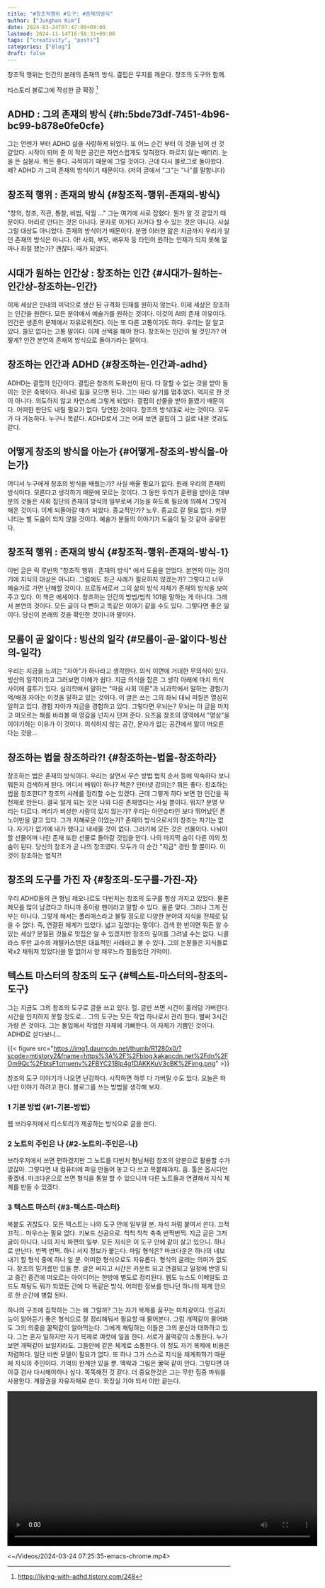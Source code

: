 ```yaml
---
title: "#창조적행위 #도구: #존재의방식"
author: ["Junghan Kim"]
date: 2024-03-24T07:47:00+09:00
lastmod: 2024-11-14T16:58:31+09:00
tags: ["creativity", "posts"]
categories: ["Blog"]
draft: false
---
```


창조적 행위는 인간의 본래의 존재의 방식. 결핍은 무지를 깨운다. 창조의 도구와 함께.

<!--more-->

티스토리 블로그에 작성한 글 확장&nbsp;[^fn:1]


## ADHD : 그의 존재의 방식 {#h:5bde73df-7451-4b96-bc99-b878e0fe0cfe}

그는 언젠가 부터 ADHD 삶을 사랑하게 되었다. 또 어느 순간 부터 이 것을 넘어 선 것 같았다. 시작이 되어 준 이 작은 공간은 자연스럽게도 잊혀졌다. 마르지 않는 배터리. 눈을 뜬 심봉사. 뭐든 좋다. 극적이기 때문에 그럴 것이다. 근데 다시 블로그로 돌아왔다. 왜? ADHD 가 그의 존재의 방식이기 때문이다. (저의 글에서 "그"는 "나"를 말합니다)


## 창조적 행위 : 존재의 방식 {#창조적-행위-존재의-방식}

"창의, 창조, 직관, 통찰, 비범, 탁월 ..." 그는 여기에 사로 잡혔다. 뭔가 알 것 같았기 때문이다. 머리로 안다는 것은 아니다. 문자로 이거다 저거다 할 수 있는 것은 아니다. 사실 그럴 대상도 아니었다. 존재의 방식이기 때문이다. 분명 이러한 앎은 지금까지 우리가 알던 존재의 방식은 아니다. 아! 사회, 부모, 배우자 등 타인이 원하는 인재가 되지 못해 얼마나 좌절 했는가? 괜찮다. 때가 되었다.


## 시대가 원하는 인간상 : 창조하는 인간 {#시대가-원하는-인간상-창조하는-인간}

이제 세상은 인내의 미덕으로 생산 된 규격화 인재를 원하지 않는다. 이제 세상은 창조하는 인간을 원한다. 모든 분야에서 예술가를 원하는 것이다. 이것이 AI의 존재 이유이다. 인간은 생존의 문제에서 자유로워진다. 이는 또 다른 고통이기도 하다. 우리는 잘 알고 있다. 쓸모 없다는 고통 말이다. 이제 선택을 해야 한다. 창조하는 인간이 될 것인가? 어떻게? 인간 본연의 존재의 방식으로 돌아가라는 말이다.


## 창조하는 인간과 ADHD {#창조하는-인간과-adhd}

ADHD는 결핍의 인간이다. 결핍은 창조의 도화선이 된다. 다 잘할 수 없는 것을 받아 들이는 것은 축복이다. 하나로 힘을 모으면 된다. 그는 따라 살기를 멈추었다. 억지로 한 것이 아니다. 의도하지 않고 자연스레 그렇게 되었다. 결핍의 선물을 받아 들였기 때문이다. 어떠한 판단도 내릴 필요가 없다. 당연한 것이다. 창조의 방식대로 사는 것이다. 모두가 다 가능하다. 누구나 똑같다. ADHD로서 그는 어찌 보면 결핍이 그 길로 내몬 것과도 같다.


## 어떻게 창조의 방식을 아는가 {#어떻게-창조의-방식을-아는가}

어디서 누구에게 창조의 방식을 배웠는가? 사실 배울 필요가 없다. 원래 우리의 존재의 방식이다. 모른다고 생각하기 때문에 모르는 것이다. 그 동안 우리가 훈련을 받아온 대부분의 것들은 사회 집단의 존재의 방식의 일부로써 기능을 하도록 필요에 의해서 그렇게 해온 것이다. 이제 되돌아갈 때가 되었다. 종교적인가? 노우. 종교로 갈 필요 없다. 커뮤니티는 별 도움이 되지 않을 것이다. 예술가 분들의 이야기가 도움이 될 것 같아 공유한다.


## 창조적 행위 : 존재의 방식 {#창조적-행위-존재의-방식-1}

이번 글은 릭 루빈의 "창조적 행위 : 존재의 방식" 에서 도움을 얻었다. 본연의 아는 것이기에 지식의 대상은 아니다. 그럼에도 최근 사례가 필요하지 않겠는가? 그렇다고 너무 예술가로 가면 난해할 것이다. 프로듀서로서 그의 삶의 방식 자체가 존재의 방식을 보여주고 있다. 이 책은 에세이다. 창조하는 인간의 방법/법칙 101을 말하는 게 아니다. 그래서 본연의 것이다. 모든 글이 다 뻔하고 똑같은 이야기 같을 수도 있다. 그렇다면 좋은 일이다. 당신이 본래의 것을 확인한 것이니까 말이다.


## 모름이 곧 앎이다 : 빙산의 일각 {#모름이-곧-앎이다-빙산의-일각}

우리는 지금을 느끼는 "자아"가 하나라고 생각한다. 의식 이면에 거대한 무의식이 있다. 빙산의 일각이라고 그러보면 이해가 쉽다. 지금 의식을 잡은 그 생각 아래에 마치 의식 사이에 결투가 있다. 심리학에서 말하는 "마음 사회 이론"과 뇌과학에서 말하는 경험/기억/배경 자아는 이것을 말하고 있는 것이다. 이 글은 쓰는 그의 좌뇌 대뇌 피질은 열심히 일하고 있다. 경험 자아가 지금을 경험하고 있다. 그렇다면 우뇌는? 우뇌는 이 글을 마치고 떠오르는 해를 바라볼 때 영감을 넌지시 던져 준다. 요즈음 창조의 영역에서 "명상"을 이야기하는 이유가 이 것이다. 의식하지 않는 공간, 문자가 없는 공간에서 앎이 떠오른 다는 것을...


## 창조하는 법을 창조하라?! {#창조하는-법을-창조하라}

창조하는 법은 존재의 방식이다. 우리는 살면서 무슨 방법 법칙 순서 등에 익숙하다 보니 뭐든지 검색하게 된다. 어디서 배워야 하나? 책은? 인터넷 강의는? 뭐든 좋다. 창조하는 법을 창조한다? 창조의 사례를 정리할 수는 있겠다. 근데 그렇게 하다 보면 한 인간을 꼭 천재로 만든다. 결국 알게 되는 것은 나와 다른 존재였다는 사실 뿐이다. 뭐지? 분명 우리는 다르다. 머리가 비상한 사람이 있지 않는가? 우리는 아인슈타인 보다 뛰어났던 폰 노이만을 알고 있다. 그가 지혜로운 이었는가? 존재의 방식으로서의 창조는 자기는 없다. 자기가 없기에 내가 했다고 내세울 것이 없다. 그러기에 모든 것은 선물이다. 나눠야 할 선물이며 나란 존재 또한 선물로 돌아갈 것임을 안다. 나의 마지막 숨이 다른 이의 첫 숨이 된다. 당신의 창조가 곧 나의 창조였다. 모두가 이 순간 "지금" 경탄 할 뿐이다. 이 것이 창조하는 법칙?!


## 창조의 도구를 가진 자 {#창조의-도구를-가진-자}

우리 ADHD들의 큰 형님 레오나르도 다빈치는 창조의 도구를 항상 가지고 있었다. 물론 메모를 많이 남겼다고 하니까 종이랑 펜이라고 말할 수 있다. 물론 맞다. 그러나 그게 전부는 아니다. 그렇게 해서는 폴리매스라고 불릴 정도로 다양한 분야의 지식을 전체로 담을 수 없다. 즉, 연결된 체계가 있었다. 넓고 깊었다는 말이다. 검색 한 번이면 뭐든 알 수 있는 세상? 분절된 것들로 맛집은 알 수 있겠지만 창조의 깊이를 그려낼 수는 없다. 니콜라스 루만 교수의 제텔카스텐은 대표적인 사례라고 볼 수 있다. 그의 논문들은 지식들로 꽉x2 채워져 있었다(쓸 말 없어서 양 채우느라 힘들었던 기억이).


## 텍스트 마스터의 창조의 도구 {#텍스트-마스터의-창조의-도구}

그는 지금도 그의 창조의 도구로 글을 쓰고 있다. 헐. 글만 쓰면 시간이 훌러덩 가버린다. 시간을 인지하지 못할 정도로... 그의 도구는 모든 작업 하나로서 관리 한다. 벌써 3시간 가량 쓴 것이다. 그는 몰입해서 작업한 자체에 기뻐한다. 이 자체가 기쁨인 것이다. ADHD로 살다보니...

{{< figure src="https://img1.daumcdn.net/thumb/R1280x0/?scode=mtistory2&fname=https%3A%2F%2Fblog.kakaocdn.net%2Fdn%2FOm9Qc%2FbtsF1cmuenv%2FBYC21Blp4g1DAKKKuV3cBK%2Fimg.png" >}}

창조의 도구 이야기가 나오면 난감하다. 시작하면 하루 다 가버릴 수도 있다. 오늘은 하나만 이야기 하려고 한다. 블로그를 쓰는 방법을 생각해 보자.


### 1 기본 방법 {#1-기본-방법}

웹 브라우저에서 티스토리가 제공하는 방식으로 글을 쓴다.


### 2 노트의 주인은 나 {#2-노트의-주인은-나}

브라우저에서 쓰면 편하겠지만 그 노트를 다빈치 형님처럼 창조의 양분으로 활용할 수가 없잖아. 그렇다면 내 컴퓨터에 파일 만들어 놓고 다 쓰고 복붙해야지. 흠. 툴은 옵시디언 좋겠네. 마크다운으로 쓰면 형식을 통일 할 수 있으니까 다른 노트들과 연결해서 지식 체계를 만들 수 있겠다.


### 3 텍스트 마스터 {#3-텍스트-마스터}

복붙도 귀찮도다. 모든 텍스트는 나의 도구 안에 일부일 분. 자석 처럼 붙여서 쓴다. 끄적끄적... 마우스는 필요 없다. 키보드 신공으로. 척척 착착 축축 번쩍번쩍. 지금 글은 그저 글이 아니다. 나의 지식 파편의 일부. 모든 지식은 이 도구 안에 같이 살고 있으니. 하나로 만난다. 번쩍 번쩍. 하니 서지 정보가 붙는다. 파일 형식은? 마크다운은 하나의 내보내기 할 형식 중에 하나 일 분. 어떠한 형식으로도 자유롭다. 형식의 굴레는 의미가 없도다. 창조의 믿거름만 있을 뿐. 글은 써지고 시간은 카운트 되고 연결되고 일정에 반영 되고 중간 중간에 떠오르는 아이디어는 한방에 별도로 정리된다. 웹도 뉴스도 이메일도 코드도 채팅도 뭐가 되었든 간에 다 똑같은 방식. 어떠한 정보를 만나던 하나의 체계 안으로 한 순간에 병합 된다.

하나의 구조에 집착하는 그는 왜 그럴까? 그는 자기 복제를 꿈꾸는 미치광이다. 인공지능이 알아듣기 좋은 형식으로 잘 정리해둬서 필요할 때 물어본다. 그럼 개떡같이 물어봐도 그의 의중을 꿀떡같이 알아먹는다. 그에게 채팅하는 이들은 그의 분신과 대화하고 있다. 그는 혼자 일하지만 자기 복제로 여럿에 일을 한다. 서로가 꿀떡같이 소통한다. 누가 보면 개떡같아 보일지라도. 그들안에 같은 체계로 소통한다. 이 정도 자기 복제에 비용은 저렴하다. 일단 비싼 모델이 필요가 없다. 또 하나 그가 스스로 지식을 체계화하기 때문에 지식의 주인이다. 기억의 한계만 있을 뿐. 맥락과 그림은 꿀떡 같이 안다. 그렇다면 아이큐 검사 다시해야하나 싶다. 똑똑해진 것 같다. 더 중요한것은 그는 무한 집중 파워를 사용한다. 계왕권을 자유자재로 쓴다. 화장실 가야 되서 이만 끝는다.

<video preload="metadata" style="center" width="700" controls><source src="/images/2024-03-24 07:25:35-emacs-chrome.mp4" type="video/mp4">
Your browser does not support the video tag.</video>

<~/Videos/2024-03-24 07:25:35-emacs-chrome.mp4>

[^fn:1]: <https://living-with-adhd.tistory.com/248>
